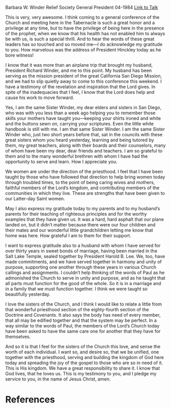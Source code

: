 Barbara W. Winder
Relief Society General President
04-1984
[Link to Talk](https://www.churchofjesuschrist.org/study/general-conference/1984/04/i-love-the-sisters-of-the-church?lang=eng)

This is very, very awesome. I think coming to a general conference of the Church and meeting here in the Tabernacle is such a great honor and a privilege at any time, but to have the privilege of being here in the presence of the prophet, when we know that his health has not enabled him to always be with us, is such a special thrill. And to hear the words of these great leaders has so touched and so moved me—I do acknowledge my gratitude to you. How marvelous was the address of President Hinckley today as he bore witness!

I know that it was more than an airplane trip that brought my husband, President Richard Winder, and me to this point. My husband has been serving as the mission president of the great California San Diego Mission, and we had to slip quietly away to come to this conference this weekend. I have a testimony of the revelation and inspiration that the Lord gives. In spite of the inadequacies that I feel, I know that the Lord does help and cause his work to move forward.

Yes, I am the same Sister Winder, my dear elders and sisters in San Diego, who was with you less than a week ago helping you to remember those skills your mothers have taught you—keeping your shirts ironed and white and the buttons sewn on, carrying your scriptures. Even the little white handbook is still with me. I am that same Sister Winder. I am the same Sister Winder who, just two short years before that, sat in the councils with these great sisters whom you heard yesterday, learning and being tutored by them, my great teachers, along with their boards and their counselors, many of whom have been my dear, dear friends and teachers. I am so grateful to them and to the many wonderful brethren with whom I have had the opportunity to serve and learn. How I appreciate you.

We women are under the direction of the priesthood. I feel that I have been taught by those who have followed that direction to help bring women today through troubled times, to the point of being caring wives and mothers, faithful members of the Lord’s kingdom, and contributing members of the communities in which they live. These are strengths that have been given to our Latter-day Saint women.

May I also express my gratitude today to my parents and to my husband’s parents for their teaching of righteous principles and for the worthy examples that they have given us. It was a hard, hard asphalt that our plane landed on, but it didn’t matter because there were our four children and their mates and our wonderful little grandchildren letting me know that home was here. How grateful I am to them for their support.

I want to express gratitude also to a husband with whom I have served for over thirty years in sweet bonds of marriage, having been married in the Salt Lake Temple, sealed together by President Harold B. Lee. We, too, have made commitments, and we have served together in harmony and unity of purpose, supporting one another through these years in various Church callings and assignments. I couldn’t help thinking of the words of Paul as he admonished the Church to serve in unity and purpose, and as he taught that all parts must function for the good of the whole. So it is in a marriage and in a family that we must function together. I think we were taught so beautifully yesterday.

I love the sisters of the Church, and I think I would like to relate a little from that wonderful priesthood section of the eighty-fourth section of the Doctrine and Covenants. It also says the body has need of every member, that all may be edified together and that the system may be perfect. In a way similar to the words of Paul, the members of the Lord’s Church today have been asked to have the same care one for another that they have for themselves.

And so it is that I feel for the sisters of the Church this love, and sense the worth of each individual. I want so, and desire so, that we be unified, one together with the priesthood, serving and building the kingdom of God here today and spreading the joy of the gospel to those who are so in need of it. This is His kingdom. We have a great responsibility to share it. I know that God lives, that he loves us. This is my testimony to you, and I pledge my service to you, in the name of Jesus Christ, amen.

# References
